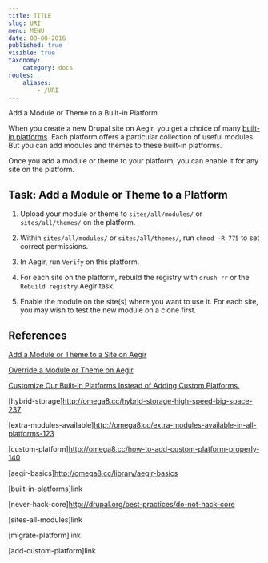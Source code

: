 ```yaml
---
title: TITLE
slug: URI
menu: MENU
date: 08-08-2016
published: true
visible: true
taxonomy:
    category: docs
routes:
    aliases:
        - /URI
---
```

Add a Module or Theme to a Built-in Platform

When you create a new Drupal site on Aegir, you get a choice of many
[built-in platforms](built-in-platforms). Each platform offers a
particular collection of useful modules. But you can add modules and
themes to these built-in platforms.

Once you add a module or theme to your platform, you can enable it for
any site on the platform.

Task: Add a Module or Theme to a Platform
-----------------------------------------

1.  Upload your module or theme to `sites/all/modules/` or
    `sites/all/themes/` on the platform.

1.  Within `sites/all/modules/` or `sites/all/themes/`, run
    `chmod -R 775` to set correct permissions.

1.  In Aegir, run `Verify` on this platform.

1.  For each site on the platform, rebuild the registry with `drush rr`
    or the `Rebuild registry` Aegir task.

1.  Enable the module on the site(s) where you want to use it. For each
    site, you may wish to test the new module on a clone first.

References
----------

[Add a Module or Theme to a Site on Aegir](add-module-site)

[Override a Module or Theme on Aegir](override-module)

[Customize Our Built-in Platforms Instead of Adding Custom
Platforms.](link)

[hybrid-storage]http://omega8.cc/hybrid-storage-high-speed-big-space-237

[extra-modules-available]http://omega8.cc/extra-modules-available-in-all-platforms-123

[custom-platform]http://omega8.cc/how-to-add-custom-platform-properly-140

[aegir-basics]http://omega8.cc/library/aegir-basics

[built-in-platforms]link

[never-hack-core]http://drupal.org/best-practices/do-not-hack-core

[sites-all-modules]link

[migrate-platform]link

[add-custom-platform]link
